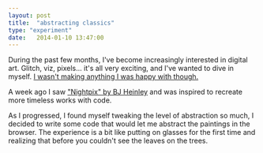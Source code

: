 ```yaml
---
layout: post
title:  "abstracting classics"
type: "experiment"
date:   2014-01-10 13:47:00
---
```

<!-- Post Content -->
<style>
	#myCanvas:hover {
		cursor: cell;
	}
</style>

<p class="first-paragraph">
During the past few months, I've become increasingly interested in digital art. Glitch, viz, pixels... it's all very exciting, and I've wanted to dive in myself. <a href="/glitch.html">I wasn't making anything I was happy with though.</a>

A week ago I saw <a href="http://work.heinley.com/pixels#asset-656032">"Nightpix" by BJ Heinley</a> and was inspired to recreate more timeless works with code.
</p>

<p>
	As I progressed, I found myself tweaking the level of abstraction so much, I decided to write some code that would let me abstract the paintings in the browser. The experience is a bit like putting on glasses for the first time and realizing that before you couldn't see the leaves on the trees.
</p>

<script type="text/javascript" src="{{ root_path }}/js/paper-full.js"></script>

<canvas id="myCanvas" width="671" height="600">
</canvas>

<img style="display:none" src="{{ root_path }}/img/starrynight.jpg" id="starrynight"/>

<script type="text/javascript">
window.onload = function() {


// Evaluates code in Text area and draws to referenced Canvas
function DrawCanvas(thisCanvas, thisRaster){
	// initializes paperJS scope, probably a way to NOT have to do this everytime
	// but I don't know what it is
	paper.setup(document.getElementById(thisCanvas));
	paper.project.activeLayer.removeChildren();

	var raster = new paper.Raster(thisRaster),
		rastRatio,
		orientation,
		w,
		h,
		gridSize;

    	if ( raster.height > raster.width ) {
    		rastRatio = raster.width/raster.height;
    		orientation = 'portrait';
    	} else {
    		rastRatio = raster.height/raster.width;
    		orientation = 'landscape';
    	}


    raster.visible = false;
    raster.on('load', function() {
		// Since the example image we're using is much too large,
		// and therefore has way too many pixels, lets downsize it to
		// 40 pixels wide and 30 pixels high:

		//the max width is always 671
		h = w*rastRatio,
		gridSize = 671/w;

		raster.size = new paper.Size(w, h);

		var x1 = 0,
			y1 = 0,
			x2 = 0 + gridSize+1,
			y2 = 0 + gridSize;


		for (var y = 0; y < raster.height; y++) {
			for(var x = 0; x < raster.width; x++) {
				// Get the color of the pixel:
				var color = raster.getPixel(x, y);


				// Create a circle shaped path:
				var square = new paper.Rectangle(new paper.Point(x1, y1), new paper.Point(x2, y2));
				var path = new paper.Path.Rectangle(square);

				// Set the fill color of the path to the color
				// of the pixel:
				path.fillColor = color;

				//make some changes to the point location
				x1 = x1 + gridSize;

				x2 = x2 + gridSize;

			}
			x1= 0;
			x2 = x1 + gridSize+1;
			y1 = y1 + gridSize;
			y2 = y2 + gridSize;
		}
	});

	paper.view.draw();


	var clarify = function(width) {
		w = width;


		// Since the example image we're using is much too large,
		// and therefore has way too many pixels, lets downsize it to
		// 40 pixels wide and 30 pixels high:

		//the max width is always 671
		var h = w*rastRatio,
			gridSize = 671/w;

		raster.size = new Size(w, h);

		var x1 = 0,
			y1 = 0,
			x2 = 0 + gridSize+1,
			y2 = 0 + gridSize;


		for (var y = 0; y < raster.height; y++) {
			for(var x = 0; x < raster.width; x++) {
				// Get the color of the pixel:
				var color = raster.getPixel(x, y);


				// Create a circle shaped path:
				var square = new Rectangle(new Point(x1, y1), new Point(x2, y2));
				var path = new Path.Rectangle(square);

				// Set the fill color of the path to the color
				// of the pixel:
				path.fillColor = color;

				//make some changes to the point location
				x1 = x1 + gridSize;

				x2 = x2 + gridSize;

			}
			x1= 0;
			x2 = x1 + gridSize+1;
			y1 = y1 + gridSize;
			y2 = y2 + gridSize;
		}

		// Move the active layer to the center of the view, so all 
		// the created paths in it appear centered.
		project.activeLayer.position = view.center;

	};

	function onMouseDown(event) {

		project.activeLayer.removeChildren();

		width = width*1.25;

		clarify(width);
	}
}

// graphics are drawn to Canvas when page loads
//canvas and raster defined. in draw canvas have constructor func.
function initialDraw(){
	DrawCanvas('myCanvas', 'starrynight');
}

initialDraw();

};
</script>